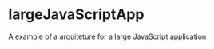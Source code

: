 largeJavaScriptApp
==================

A example of a arquiteture for a large JavaScript application
